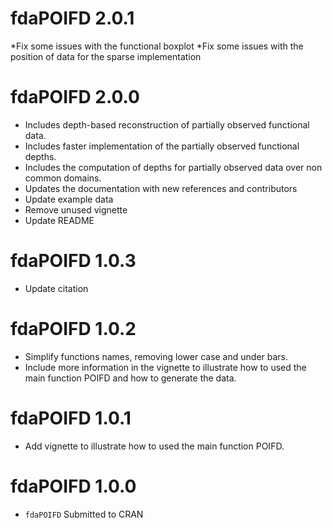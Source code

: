 # fdaPOIFD 2.0.1
*Fix some issues with the functional boxplot
*Fix some issues with the position of data for the sparse implementation

# fdaPOIFD 2.0.0
* Includes depth-based reconstruction of partially observed functional data. 
* Includes faster implementation of the partially observed functional depths.
* Includes the computation of depths for partially observed data over non common domains.
* Updates the documentation with new references and contributors
* Update example data
* Remove unused vignette
* Update README

# fdaPOIFD 1.0.3
* Update citation

# fdaPOIFD 1.0.2
* Simplify functions names, removing lower case and under bars.
* Include more information in the vignette to illustrate how to used  the main function POIFD and how to generate the data.

# fdaPOIFD 1.0.1
* Add vignette to illustrate how to used  the main function POIFD.

# fdaPOIFD 1.0.0
* `fdaPOIFD` Submitted to CRAN

